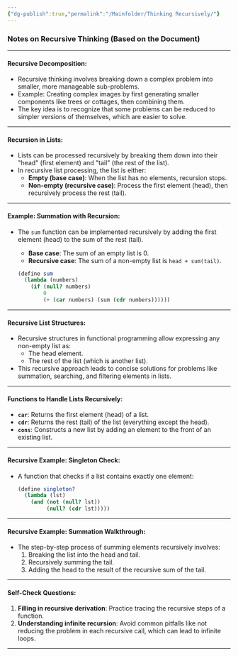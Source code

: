 ```yaml
---
{"dg-publish":true,"permalink":"/Mainfolder/Thinking Recursively/"}
---
```


### Notes on Recursive Thinking (Based on the Document)

---

#### **Recursive Decomposition**:
- Recursive thinking involves breaking down a complex problem into smaller, more manageable sub-problems.
- Example: Creating complex images by first generating smaller components like trees or cottages, then combining them.
- The key idea is to recognize that some problems can be reduced to simpler versions of themselves, which are easier to solve.

---

#### **Recursion in Lists**:
- Lists can be processed recursively by breaking them down into their "head" (first element) and "tail" (the rest of the list).
- In recursive list processing, the list is either:
  - **Empty (base case)**: When the list has no elements, recursion stops.
  - **Non-empty (recursive case)**: Process the first element (head), then recursively process the rest (tail).

---

#### **Example: Summation with Recursion**:
- The `sum` function can be implemented recursively by adding the first element (head) to the sum of the rest (tail).
  - **Base case**: The sum of an empty list is 0.
  - **Recursive case**: The sum of a non-empty list is `head + sum(tail)`.

  ```scheme
  (define sum
    (lambda (numbers)
      (if (null? numbers)
          0
          (+ (car numbers) (sum (cdr numbers))))))
  ```

---

#### **Recursive List Structures**:
- Recursive structures in functional programming allow expressing any non-empty list as:
  - The head element.
  - The rest of the list (which is another list).
- This recursive approach leads to concise solutions for problems like summation, searching, and filtering elements in lists.

---

#### **Functions to Handle Lists Recursively**:
- **`car`**: Returns the first element (head) of a list.
- **`cdr`**: Returns the rest (tail) of the list (everything except the head).
- **`cons`**: Constructs a new list by adding an element to the front of an existing list.

---

#### **Recursive Example: Singleton Check**:
- A function that checks if a list contains exactly one element:
  ```scheme
  (define singleton?
    (lambda (lst)
      (and (not (null? lst))
           (null? (cdr lst)))))
  ```

---

#### **Recursive Example: Summation Walkthrough**:
- The step-by-step process of summing elements recursively involves:
  1. Breaking the list into the head and tail.
  2. Recursively summing the tail.
  3. Adding the head to the result of the recursive sum of the tail.

---

#### **Self-Check Questions**:
1. **Filling in recursive derivation**: Practice tracing the recursive steps of a function.
2. **Understanding infinite recursion**: Avoid common pitfalls like not reducing the problem in each recursive call, which can lead to infinite loops.

---
